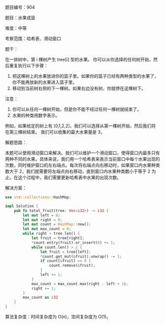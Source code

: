 题目编号：904

题目：水果成篮

难度：中等

考察范围：哈希表、滑动窗口

题干：

在一排树中，第 i 棵树产生 tree[i] 型的水果。
你可以从你选择的任何树开始，然后重复执行以下步骤：

1. 把这棵树上的水果放进你的篮子里。如果你的篮子已经有两种类型的水果了，你不能再放新的水果进入篮子里。
2. 移动到当前树右侧的下一棵树。如果右边没有树，你就停在这棵树下。

注意：

1. 你可以从任何一棵树开始，但是你不能不经过任何一棵树就结束了。
2. 水果的种类用数字表示。

例如，如果给定的树上有 [0,1,2,2]，我们可以选择从第一棵树开始，然后我们将在第三棵树结束。
我们可以收集的最大水果量是 3。

解题思路：

本题可以使用滑动窗口来解决。我们可以维护一个滑动窗口，使得窗口内最多只有两种不同的水果。具体来说，我们用一个哈希表来表示当前窗口中每个水果出现的次数，同时维护窗口的左右端点。每次将右端点向右移动时，如果窗口内水果种类数大于 2，我们就需要将左端点向右移动，直到窗口内水果种类数小于等于 2 为止。在这个过程中，我们需要更新哈希表中水果的出现次数。

解决方案：

```rust
use std::collections::HashMap;

impl Solution {
    pub fn total_fruit(tree: Vec<i32>) -> i32 {
        let mut left = 0;
        let mut right = 0;
        let mut count = HashMap::new();
        let mut max_count = 0;
        while right < tree.len() {
            let fruit = tree[right];
            *count.entry(fruit).or_insert(0) += 1;
            while count.len() > 2 {
                let fruit = tree[left];
                *count.get_mut(&fruit).unwrap() -= 1;
                if count[&fruit] == 0 {
                    count.remove(&fruit);
                }
                left += 1;
            }
            max_count = max_count.max(right - left + 1);
            right += 1;
        }
        max_count as i32
    }
}
```

算法复杂度：时间复杂度为 O(n)，空间复杂度为 O(1)。